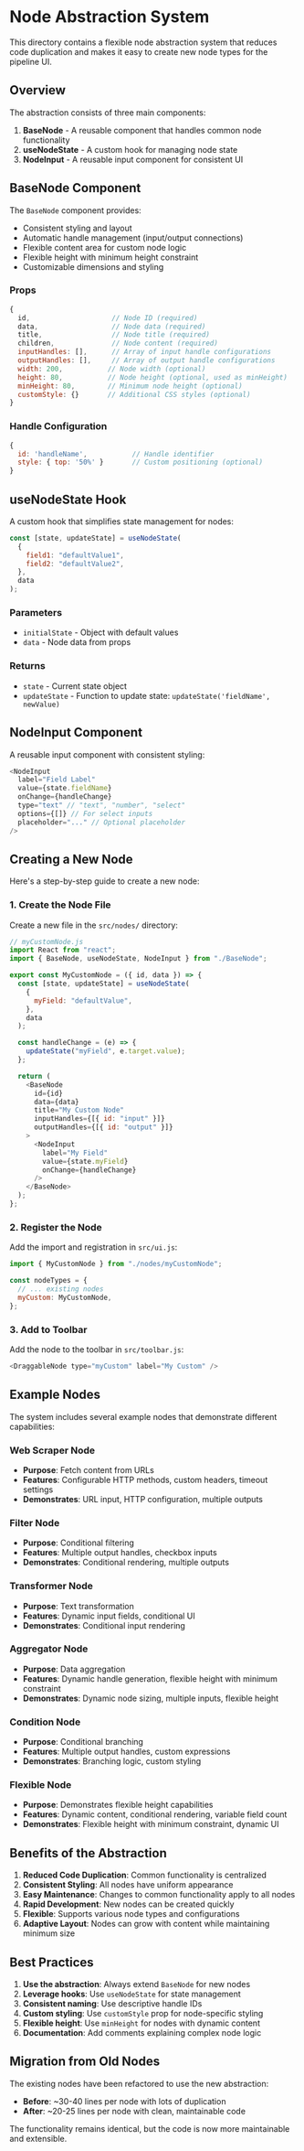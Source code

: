 # Node Abstraction System

This directory contains a flexible node abstraction system that reduces code duplication and makes it easy to create new node types for the pipeline UI.

## Overview

The abstraction consists of three main components:

1. **BaseNode** - A reusable component that handles common node functionality
2. **useNodeState** - A custom hook for managing node state
3. **NodeInput** - A reusable input component for consistent UI

## BaseNode Component

The `BaseNode` component provides:

- Consistent styling and layout
- Automatic handle management (input/output connections)
- Flexible content area for custom node logic
- Flexible height with minimum height constraint
- Customizable dimensions and styling

### Props

```javascript
{
  id,                    // Node ID (required)
  data,                  // Node data (required)
  title,                 // Node title (required)
  children,              // Node content (required)
  inputHandles: [],      // Array of input handle configurations
  outputHandles: [],     // Array of output handle configurations
  width: 200,           // Node width (optional)
  height: 80,           // Node height (optional, used as minHeight)
  minHeight: 80,        // Minimum node height (optional)
  customStyle: {}       // Additional CSS styles (optional)
}
```

### Handle Configuration

```javascript
{
  id: 'handleName',           // Handle identifier
  style: { top: '50%' }       // Custom positioning (optional)
}
```

## useNodeState Hook

A custom hook that simplifies state management for nodes:

```javascript
const [state, updateState] = useNodeState(
  {
    field1: "defaultValue1",
    field2: "defaultValue2",
  },
  data
);
```

### Parameters

- `initialState` - Object with default values
- `data` - Node data from props

### Returns

- `state` - Current state object
- `updateState` - Function to update state: `updateState('fieldName', newValue)`

## NodeInput Component

A reusable input component with consistent styling:

```javascript
<NodeInput
  label="Field Label"
  value={state.fieldName}
  onChange={handleChange}
  type="text" // "text", "number", "select"
  options={[]} // For select inputs
  placeholder="..." // Optional placeholder
/>
```

## Creating a New Node

Here's a step-by-step guide to create a new node:

### 1. Create the Node File

Create a new file in the `src/nodes/` directory:

```javascript
// myCustomNode.js
import React from "react";
import { BaseNode, useNodeState, NodeInput } from "./BaseNode";

export const MyCustomNode = ({ id, data }) => {
  const [state, updateState] = useNodeState(
    {
      myField: "defaultValue",
    },
    data
  );

  const handleChange = (e) => {
    updateState("myField", e.target.value);
  };

  return (
    <BaseNode
      id={id}
      data={data}
      title="My Custom Node"
      inputHandles={[{ id: "input" }]}
      outputHandles={[{ id: "output" }]}
    >
      <NodeInput
        label="My Field"
        value={state.myField}
        onChange={handleChange}
      />
    </BaseNode>
  );
};
```

### 2. Register the Node

Add the import and registration in `src/ui.js`:

```javascript
import { MyCustomNode } from "./nodes/myCustomNode";

const nodeTypes = {
  // ... existing nodes
  myCustom: MyCustomNode,
};
```

### 3. Add to Toolbar

Add the node to the toolbar in `src/toolbar.js`:

```javascript
<DraggableNode type="myCustom" label="My Custom" />
```

## Example Nodes

The system includes several example nodes that demonstrate different capabilities:

### Web Scraper Node

- **Purpose**: Fetch content from URLs
- **Features**: Configurable HTTP methods, custom headers, timeout settings
- **Demonstrates**: URL input, HTTP configuration, multiple outputs

### Filter Node

- **Purpose**: Conditional filtering
- **Features**: Multiple output handles, checkbox inputs
- **Demonstrates**: Conditional rendering, multiple outputs

### Transformer Node

- **Purpose**: Text transformation
- **Features**: Dynamic input fields, conditional UI
- **Demonstrates**: Conditional input rendering

### Aggregator Node

- **Purpose**: Data aggregation
- **Features**: Dynamic handle generation, flexible height with minimum constraint
- **Demonstrates**: Dynamic node sizing, multiple inputs, flexible height

### Condition Node

- **Purpose**: Conditional branching
- **Features**: Multiple output handles, custom expressions
- **Demonstrates**: Branching logic, custom styling

### Flexible Node

- **Purpose**: Demonstrates flexible height capabilities
- **Features**: Dynamic content, conditional rendering, variable field count
- **Demonstrates**: Flexible height with minimum constraint, dynamic UI

## Benefits of the Abstraction

1. **Reduced Code Duplication**: Common functionality is centralized
2. **Consistent Styling**: All nodes have uniform appearance
3. **Easy Maintenance**: Changes to common functionality apply to all nodes
4. **Rapid Development**: New nodes can be created quickly
5. **Flexible**: Supports various node types and configurations
6. **Adaptive Layout**: Nodes can grow with content while maintaining minimum size

## Best Practices

1. **Use the abstraction**: Always extend `BaseNode` for new nodes
2. **Leverage hooks**: Use `useNodeState` for state management
3. **Consistent naming**: Use descriptive handle IDs
4. **Custom styling**: Use `customStyle` prop for node-specific styling
5. **Flexible height**: Use `minHeight` for nodes with dynamic content
6. **Documentation**: Add comments explaining complex node logic

## Migration from Old Nodes

The existing nodes have been refactored to use the new abstraction:

- **Before**: ~30-40 lines per node with lots of duplication
- **After**: ~20-25 lines per node with clean, maintainable code

The functionality remains identical, but the code is now more maintainable and extensible.
